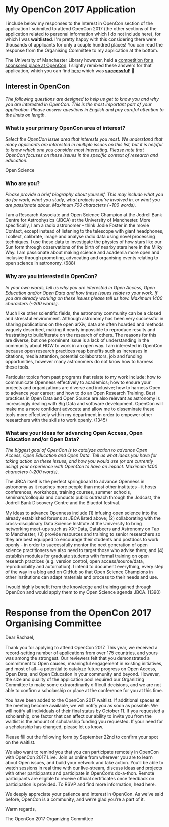 # My OpenCon 2017 Application

I include below my responses to the Interest in OpenCon section of the application I submited to attend OpenCon 2017 (the other sections of the application related to personal information which I do not include here), for which I was **waitlisted**. I'm pretty happy with this considering there were thousands of applicants for only a couple hundred places! You can read the response from the Organising Committee to my application at the bottom.

The University of Manchester Library however, held a [competition for a sponsored place at OpenCon](https://blog.research-plus.library.manchester.ac.uk/2017/09/08/sponsored-place-at-opencon-2017/). I slightly remixed these answers for that application, which you can find [here](OpenCon2017_UoMLibrary.md) which was **[successful](https://blog.research-plus.library.manchester.ac.uk/2017/09/28/open-data-champion-secures-our-sponsored-opencon17-place/)**! :tada: 


## **Interest in OpenCon**

_The following questions are designed to help us get to know you and why you are interested in OpenCon. This is the most important part of your application. Please answer questions in English and pay careful attention to the limits on length._


### **What is your primary OpenCon area of interest?**

_Select the OpenCon issue area that interests you most. We understand that many applicants are interested in multiple issues on this list, but it is helpful to know which one you consider most interesting. Please note that OpenCon focuses on these issues in the specific context of research and education._

 Open Science


### **Who are you?** 

_Please provide a brief biography about yourself. This may include what you do for work, what you study, what projects you're involved in, or what you are passionate about. Maximum 700 characters (~100 words)._

I am a Research Associate and Open Science Champion at the Jodrell Bank Centre for Astrophysics (JBCA) at the University of Manchester. More specifically, I am a radio astronomer – think Jodie Foster in the movie Contact, except instead of listening to the telescope with giant headphones, I collect, calibrate, image and analyse radio data using novel processing techniques. I use these data to investigate the physics of how stars like our Sun form through observations of the birth of nearby stars here in the Milky Way. I am passionate about making science and academia more open and inclusive through promoting, advocating and organising events relating to open science in astronomy. (688)


### **Why are you interested in OpenCon?** 

_In your own words, tell us why you are interested in Open Access, Open Education and/or Open Data and how these issues relate to your work. If you are already working on these issues please tell us how. Maximum 1400 characters (~200 words)._

Much like other scientific fields, the astronomy community can be a closed and stressful environment. Although astronomy has been very successful in sharing publications on the open arXiv, data are often hoarded and methods vaguely described, making it nearly impossible to reproduce results and frustrating to build/iterate on the research of others. The reasons for this are diverse, but one prominent issue is a lack of understanding in the community about HOW to work in an open way. I am interested in OpenCon because open research practices reap benefits such as increases in citations, media attention, potential collaborators, job and funding opportunities, however many astronomers do not know how to harness these tools.

Particular topics from past programs that relate to my work include: how to communicate Openness effectively to academics; how to ensure your projects and organizations are diverse and inclusive; how to harness Open to advance your career; and how to do an Open Research Training. Best practices in Open Data and Open Source are also relevant as astronomy is increasingly dealing with Big Data and software development. OpenCon will make me a more confident advocate and allow me to disseminate these tools more effectively within my department in order to empower other researchers with the skills to work openly. (1345)


### **What are your ideas for advancing Open Access, Open Education and/or Open Data?** 

_The biggest goal of OpenCon is to catalyze action to advance Open Access, Open Education and Open Data. Tell us what ideas you have for taking action on these issues, and how you would use (or are currently using) your experience with OpenCon to have an impact. Maximum 1400 characters (~200 words)._

The JBCA itself is the perfect springboard to advance Openness in astronomy as it reaches more people than most other institutes - it hosts conferences, workshops, training courses, summer schools, seminars/colloquia and conducts public outreach through the Jodcast, the Jodrell Bank Discovery Centre and the Bluedot festival.

My ideas to advance Openness include (1) infusing open science into the already established forums at JBCA listed above; (2) collaborating with the cross-disciplinary Data Science Institute at the University to bring networking meet-ups such as XX+Data, Databeers and Astronomy on Tap to Manchester; (3) provide resources and training to senior researchers so they are best equipped to encourage their students and postdocs to work openly - in order to successfully mentor the next generation of open science practitioners we also need to target those who advise them; and (4) establish modules for graduate students with formal training on open research practices (e.g. version control, open access/source/data, reproducibility and automation). I intend to document everything, every step of the way in a blog and on GitHub so that Open Science Champions in other institutions can adapt materials and process to their needs and use.

I would highly benefit from the knowledge and training gained through OpenCon and would apply them to my Open Science agenda JBCA. (1390)



# Response from the OpenCon 2017 Organising Committee


Dear Rachael,

Thank you for applying to attend OpenCon 2017. This year, we received a record-setting number of applications from over 175 countries, and yours was among the strongest. Our reviewers felt that you demonstrated a commitment to Open causes, meaningful engagement in existing initiatives, and most of all—a potential to catalyze future progress on Open Access, Open Data, and Open Education in your community and beyond. However, the size and quality of the application pool required our Organizing Committee to make some extraordinarily difficult decisions, and we are not able to confirm a scholarship or place at the conference for you at this time.

You have been added to the OpenCon 2017 waitlist. If additional spaces at the meeting become available, we will notify you as soon as possible. We will notify all individuals of their final status by October 11. If you requested a scholarship, one factor that can affect our ability to invite you from the waitlist is the amount of scholarship funding you requested. If your need for a scholarship has changed, please let us know.

Please fill out the following form by September 22nd to confirm your spot on the waitlist.

We also want to remind you that you can participate remotely in OpenCon with OpenCon 2017 Live. Join us online from wherever you are to learn about Open issues, and build your network and take action. You’ll be able to watch sessions in real time with our live-stream, discuss ideas and projects with other participants and participate in OpenCon’s do-a-thon. Remote participants are eligible to receive official certificates once feedback on participation is provided. To RSVP and find more information, head here.

We deeply appreciate your patience and interest in OpenCon.  As we’ve said before, OpenCon is a community, and we’re glad you’re a part of it.

Warm regards,

The OpenCon 2017 Organizing Committee
